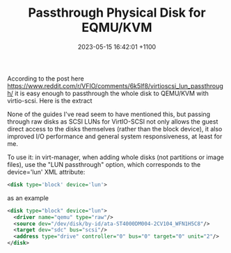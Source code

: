 ﻿---
layout: post
title: Passthrough Physical Disk for EQMU/KVM
date: 2023-05-15 16:42:01 +1100
categories: 
---

According to the post here https://www.reddit.com/r/VFIO/comments/6k5lf8/virtioscsi_lun_passthrough/ it is easy enough to passthrough the whole disk to QEMU/KVM with virtio-scsi. Here is the extract

None of the guides I've read seem to have mentioned this, but passing through raw disks as SCSI LUNs for VirtIO-SCSI not only allows the guest direct access to the disks themselves (rather than the block device), it also improved I/O performance and general system responsiveness, at least for me.

To use it: in virt-manager, when adding whole disks (not partitions or image files), use the "LUN passthrough" option, which corresponds to the device='lun' XML attribute:
```xml
<disk type='block' device='lun'>
```
as an example

```xml
<disk type="block" device="lun">
  <driver name="qemu" type="raw"/>
  <source dev="/dev/disk/by-id/ata-ST4000DM004-2CV104_WFN1H5C8"/>
  <target dev="sdc" bus="scsi"/>
  <address type="drive" controller="0" bus="0" target="0" unit="2"/>
</disk>
```